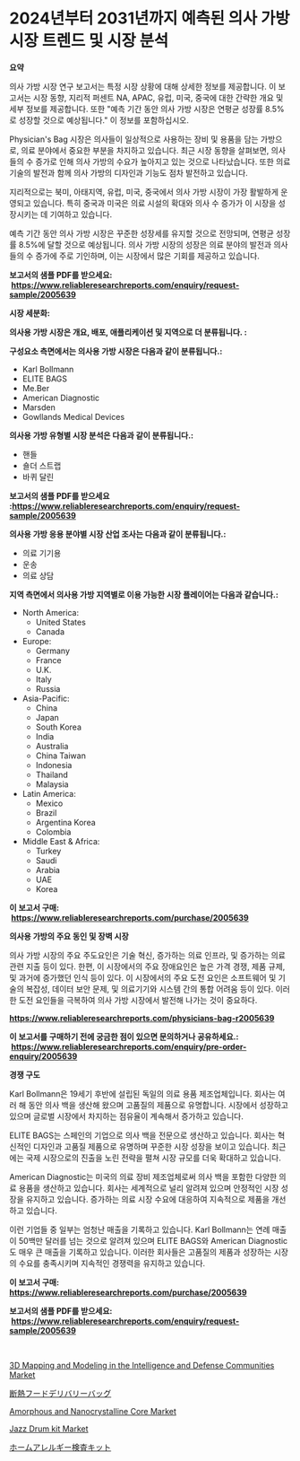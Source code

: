 <p><h1>2024년부터 2031년까지 예측된 의사 가방 시장 트렌드 및 시장 분석</h1></p><p><strong>요약</strong></p>
<p><p>의사 가방 시장 연구 보고서는 특정 시장 상황에 대해 상세한 정보를 제공합니다. 이 보고서는 시장 동향, 지리적 퍼센트 NA, APAC, 유럽, 미국, 중국에 대한 간략한 개요 및 세부 정보를 제공합니다. 또한 "예측 기간 동안 의사 가방 시장은 연평균 성장률 8.5%로 성장할 것으로 예상됩니다." 이 정보를 포함하십시오. </p><p>Physician's Bag 시장은 의사들이 일상적으로 사용하는 장비 및 용품을 담는 가방으로, 의료 분야에서 중요한 부분을 차지하고 있습니다. 최근 시장 동향을 살펴보면, 의사들의 수 증가로 인해 의사 가방의 수요가 높아지고 있는 것으로 나타났습니다. 또한 의료 기술의 발전과 함께 의사 가방의 디자인과 기능도 점차 발전하고 있습니다. </p><p>지리적으로는 북미, 아태지역, 유럽, 미국, 중국에서 의사 가방 시장이 가장 활발하게 운영되고 있습니다. 특히 중국과 미국은 의료 시설의 확대와 의사 수 증가가 이 시장을 성장시키는 데 기여하고 있습니다. </p><p>예측 기간 동안 의사 가방 시장은 꾸준한 성장세를 유지할 것으로 전망되며, 연평균 성장률 8.5%에 달할 것으로 예상됩니다. 의사 가방 시장의 성장은 의료 분야의 발전과 의사들의 수 증가에 주로 기인하며, 이는 시장에서 많은 기회를 제공하고 있습니다.</p></p>
<p><strong>보고서의 샘플 PDF를 받으세요: &nbsp;<a href="https://www.reliableresearchreports.com/enquiry/request-sample/2005639">https://www.reliableresearchreports.com/enquiry/request-sample/2005639</a></strong></p>
<p><strong>시장 세분화:</strong></p>
<p><strong> 의사용 가방 시장은 개요, 배포, 애플리케이션 및 지역으로 더 분류됩니다. :</strong></p>
<p><strong>구성요소 측면에서는 의사용 가방 시장은 다음과 같이 분류됩니다.:</strong></p>
<p><ul><li>Karl Bollmann</li><li>ELITE BAGS</li><li>Me.Ber</li><li>American Diagnostic</li><li>Marsden</li><li>Gowllands Medical Devices</li></ul></p>
<p><strong> 의사용 가방 유형별 시장 분석은 다음과 같이 분류됩니다.:</strong></p>
<p><ul><li>핸들</li><li>숄더 스트랩</li><li>바퀴 달린</li></ul></p>
<p><strong>보고서의 샘플 PDF를 받으세요 :<a href="https://www.reliableresearchreports.com/enquiry/request-sample/2005639">https://www.reliableresearchreports.com/enquiry/request-sample/2005639</a></strong></p>
<p><strong> 의사용 가방 응용 분야별 시장 산업 조사는 다음과 같이 분류됩니다.:</strong></p>
<p><ul><li>의료 기기용</li><li>운송</li><li>의료 상담</li></ul></p>
<p><strong>지역 측면에서 의사용 가방 지역별로 이용 가능한 시장 플레이어는 다음과 같습니다.:</strong></p>
<p><ul>
    <li>
        North America:
        <ul>
            <li>United States</li>
            <li>Canada</li>
        </ul>
    </li>
    <li>
        Europe:
        <ul>
            <li>Germany</li>
            <li>France</li>
            <li>U.K.</li>
            <li>Italy</li>
            <li>Russia</li>
        </ul>
    </li>
    <li>
        Asia-Pacific:
        <ul>
            <li>China</li>
            <li>Japan</li>
            <li>South Korea</li>
            <li>India</li>
            <li>Australia</li>
            <li>China Taiwan</li>
            <li>Indonesia</li>
            <li>Thailand</li>
            <li>Malaysia</li>
        </ul>
    </li>
    <li>
        Latin America:
        <ul>
            <li>Mexico</li>
            <li>Brazil</li>
            <li>Argentina Korea</li>
            <li>Colombia</li>
        </ul>
    </li>
    <li>
        Middle East & Africa:
        <ul>
            <li>Turkey</li>
            <li>Saudi</li>
            <li>Arabia</li>
            <li>UAE</li>
            <li>Korea</li>
        </ul>
    </li>
    </ul></p>
<p><strong>이 보고서 구매: &nbsp;<a href="https://www.reliableresearchreports.com/purchase/2005639">https://www.reliableresearchreports.com/purchase/2005639</a></strong></p>
<p><strong>의사용 가방의 주요 동인 및 장벽 시장</strong></p>
<p><p>의사 가방 시장의 주요 주도요인은 기술 혁신, 증가하는 의료 인프라, 및 증가하는 의료 관련 지출 등이 있다. 한편, 이 시장에서의 주요 장애요인은 높은 가격 경쟁, 제품 규제, 및 과거에 증가했던 인식 등이 있다. 이 시장에서의 주요 도전 요인은 소프트웨어 및 기술의 복잡성, 데이터 보안 문제, 및 의료기기와 시스템 간의 통합 어려움 등이 있다. 이러한 도전 요인들을 극복하여 의사 가방 시장에서 발전해 나가는 것이 중요하다.</p></p>
<p><strong><a href="https://www.reliableresearchreports.com/physicians-bag-r2005639">https://www.reliableresearchreports.com/physicians-bag-r2005639</a></strong></p>
<p><strong>이 보고서를 구매하기 전에 궁금한 점이 있으면 문의하거나 공유하세요.: &nbsp;<a href="https://www.reliableresearchreports.com/enquiry/pre-order-enquiry/2005639">https://www.reliableresearchreports.com/enquiry/pre-order-enquiry/2005639</a></strong></p>
<p><strong>경쟁 구도</strong></p>
<p><p>Karl Bollmann은 19세기 후반에 설립된 독일의 의료 용품 제조업체입니다. 회사는 여러 해 동안 의사 백을 생산해 왔으며 고품질의 제품으로 유명합니다. 시장에서 성장하고 있으며 글로벌 시장에서 차지하는 점유율이 계속해서 증가하고 있습니다. </p><p>ELITE BAGS는 스페인의 기업으로 의사 백을 전문으로 생산하고 있습니다. 회사는 혁신적인 디자인과 고품질 제품으로 유명하며 꾸준한 시장 성장을 보이고 있습니다. 최근에는 국제 시장으로의 진출을 노린 전략을 펼쳐 시장 규모를 더욱 확대하고 있습니다.</p><p>American Diagnostic는 미국의 의료 장비 제조업체로써 의사 백을 포함한 다양한 의료 용품을 생산하고 있습니다. 회사는 세계적으로 널리 알려져 있으며 안정적인 시장 성장을 유지하고 있습니다. 증가하는 의료 시장 수요에 대응하여 지속적으로 제품을 개선하고 있습니다.</p><p>이런 기업들 중 일부는 엄청난 매출을 기록하고 있습니다. Karl Bollmann는 연례 매출이 50백만 달러를 넘는 것으로 알려져 있으며 ELITE BAGS와 American Diagnostic도 매우 큰 매출을 기록하고 있습니다. 이러한 회사들은 고품질의 제품과 성장하는 시장의 수요를 충족시키며 지속적인 경쟁력을 유지하고 있습니다.</p></p>
<p><strong>이 보고서 구매: &nbsp; <a href="https://www.reliableresearchreports.com/purchase/2005639">https://www.reliableresearchreports.com/purchase/2005639</a></strong></p>
<p><strong>보고서의 샘플 PDF를 받으세요: &nbsp;<a href="https://www.reliableresearchreports.com/enquiry/request-sample/2005639">https://www.reliableresearchreports.com/enquiry/request-sample/2005639</a></strong><strong></strong></p>
<p>&nbsp;</p>
<p><p><a href="https://github.com/luckyshygirl/Market-Research-Report-List-4/blob/main/3d-mapping-and-modeling-in-the-intelligence-and-defense-communities-market.md">3D Mapping and Modeling in the Intelligence and Defense Communities Market</a></p><p><a href="https://github.com/roulaayoub-saad/Market-Research-Report-List-1/blob/main/430299656158.md">断熱フードデリバリーバッグ</a></p><p><a href="https://issuu.com/reportprime-2/docs/amorphous-and-nanocrystalline-core-market-size-203">Amorphous and Nanocrystalline Core Market</a></p><p><a href="https://www.linkedin.com/pulse/jazz-drum-kit-market-size-reveals-best-marketing-channels-9y7hf">Jazz Drum kit Market</a></p><p><a href="https://github.com/zjkmgcs938405/Market-Research-Report-List-2/blob/main/724703356157.md">ホームアレルギー検査キット</a></p></p>